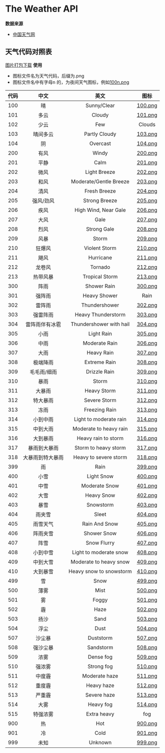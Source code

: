 # The Weather API

**数据来源**
- [中国天气网](http://www.weather.com.cn/)


## 天气代码对照表
[图片打包下载](https://cdn.heweather.com/cond-icon-heweather.zip)
**使用**
- 图标文件名为天气代码，后缀为.png
- 图标文件名中有字母<kbd>n</kbd> 的，为夜间天气图标，例如[100n.png](https://cdn.heweather.com/cond_icon/100n.png)

|代码 |中文 |英文 |图标|
|:----:|:----:|:----:|:----:|
|100|晴|Sunny/Clear|[100.png](https://cdn.heweather.com/cond_icon/100.png "晴天图标")|
|101|多云|Cloudy|[101.png](https://cdn.heweather.com/cond_icon/101.png "多云图标")|
|102|少云|Few|Clouds|[102.png](https://cdn.heweather.com/cond_icon/102.png "少云图标")|
|103|晴间多云|Partly Cloudy|[103.png](https://cdn.heweather.com/cond_icon/103.png "晴间多云图标")|
|104|阴|Overcast|[104.png](https://cdn.heweather.com/cond_icon/104.png "阴图标")|
|200|有风|Windy|[200.png](https://cdn.heweather.com/cond_icon/200.png "有风图标")|
|201|平静|Calm|[201.png](https://cdn.heweather.com/cond_icon/201.png "平静图标")|
|202|微风|Light Breeze|[202.png](https://cdn.heweather.com/cond_icon/202.png "微风图标")|
|203|和风|Moderate/Gentle Breeze|[203.png](https://cdn.heweather.com/cond_icon/203.png "和风图标")|
|204|清风|Fresh Breeze|[204.png](https://cdn.heweather.com/cond_icon/204.png "清风图标")|
|205|强风/劲风|Strong Breeze|[205.png](https://cdn.heweather.com/cond_icon/205.png "强风图标")|
|206|疾风|High Wind, Near Gale|[206.png](https://cdn.heweather.com/cond_icon/206.png "疾风图标")|
|207|大风|Gale|[207.png](https://cdn.heweather.com/cond_icon/207.png "大风图标")|
|208|烈风|Strong Gale|[208.png](https://cdn.heweather.com/cond_icon/208.png "烈风图标")|
|209|风暴|Storm|[209.png](https://cdn.heweather.com/cond_icon/209.png "风暴图标")|
|210|狂爆风|Violent Storm|[210.png](https://cdn.heweather.com/cond_icon/210.png "狂爆风图标")|
|211|飓风|Hurricane|[211.png](https://cdn.heweather.com/cond_icon/211.png "飓风图标")|
|212|龙卷风|Tornado|[212.png](https://cdn.heweather.com/cond_icon/212.png "龙卷风图标")|
|213|热带风暴|Tropical Storm|[213.png](https://cdn.heweather.com/cond_icon/213.png "热带风暴图标")|
|300|阵雨|Shower Rain|[300.png](https://cdn.heweather.com/cond_icon/300.png "阵雨图标")|
|301|强阵雨|Heavy Shower|Rain|[301.png](https://cdn.heweather.com/cond_icon/301.png "强阵雨图标")|
|302|雷阵雨|Thundershower|[302.png](https://cdn.heweather.com/cond_icon/302.png "雷阵雨图标")|
|303|强雷阵雨|Heavy Thunderstorm|[303.png](https://cdn.heweather.com/cond_icon/303.png "强雷阵雨图标")|
|304|雷阵雨伴有冰雹|Thundershower with hail|[304.png](https://cdn.heweather.com/cond_icon/304.png "雷阵雨伴有冰雹图标")|
|305|小雨|Light Rain|[305.png](https://cdn.heweather.com/cond_icon/305.png "小雨图标")|
|306|中雨|Moderate Rain|[306.png](https://cdn.heweather.com/cond_icon/306.png "中雨图标")|
|307|大雨|Heavy Rain|[307.png](https://cdn.heweather.com/cond_icon/307.png "大雨图标")|
|308|极端降雨|Extreme Rain|[308.png](https://cdn.heweather.com/cond_icon/308.png "极端降雨图标")|
|309|毛毛雨/细雨|Drizzle Rain|[309.png](https://cdn.heweather.com/cond_icon/309.png "毛毛雨图标")|
|310|暴雨|Storm|[310.png](https://cdn.heweather.com/cond_icon/310.png "暴雨图标")|
|311|大暴雨|Heavy Storm|[311.png](https://cdn.heweather.com/cond_icon/311.png "大暴雨图标")|
|312|特大暴雨|Severe Storm|[312.png](https://cdn.heweather.com/cond_icon/312.png "特大暴雨图标")|
|313|冻雨|Freezing Rain|[313.png](https://cdn.heweather.com/cond_icon/313.png "冻雨图标")|
|314|小到中雨|Light to moderate rain|[314.png](https://cdn.heweather.com/cond_icon/314.png "小到中雨图标")|
|315|中到大雨|Moderate to heavy rain|[315.png](https://cdn.heweather.com/cond_icon/315.png "中到大雨图标")|
|316|大到暴雨|Heavy rain to storm|[316.png](https://cdn.heweather.com/cond_icon/316.png "大到暴雨图标")|
|317|暴雨到大暴雨|Storm to heavy storm|[317.png](https://cdn.heweather.com/cond_icon/317.png "暴雨到大暴雨图标")|
|318|大暴雨到特大暴雨|Heavy to severe storm|[318.png](https://cdn.heweather.com/cond_icon/318.png "大暴雨到特大暴雨图标")|
|399|雨|Rain|[399.png](https://cdn.heweather.com/cond_icon/399.png "雨图标")|
|400|小雪|Light Snow|[400.png](https://cdn.heweather.com/cond_icon/400.png "小雪图标")|
|401|中雪|Moderate Snow|[401.png](https://cdn.heweather.com/cond_icon/401.png "中雪图标")|
|402|大雪|Heavy Snow|[402.png](https://cdn.heweather.com/cond_icon/402.png "大雪图标")|
|403|暴雪|Snowstorm|[403.png](https://cdn.heweather.com/cond_icon/403.png "暴雪图标")|
|404|雨夹雪|Sleet|[404.png](https://cdn.heweather.com/cond_icon/404.png "雨夹雪图标")|
|405|雨雪天气|Rain And Snow|[405.png](https://cdn.heweather.com/cond_icon/405.png "雨雪天气图标")|
|406|阵雨夹雪|Shower Snow|[406.png](https://cdn.heweather.com/cond_icon/406.png "阵雨夹雪图标")|
|407|阵雪|Snow Flurry|[407.png](https://cdn.heweather.com/cond_icon/407.png "阵雪图标")|
|408|小到中雪|Light to moderate snow|[408.png](https://cdn.heweather.com/cond_icon/408.png "小到中雪图标")|
|409|中到大雪|Moderate to heavy snow|[409.png](https://cdn.heweather.com/cond_icon/409.png "中到大雪图标")|
|410|大到暴雪|Heavy snow to snowstorm|[410.png](https://cdn.heweather.com/cond_icon/410.png "大到暴雪图标")|
|499|雪|Snow|[499.png](https://cdn.heweather.com/cond_icon/499.png "雪图标")|
|500|薄雾|Mist|[500.png](https://cdn.heweather.com/cond_icon/500.png "薄雾图标")|
|501|雾|Foggy|[501.png](https://cdn.heweather.com/cond_icon/501.png "雾图标")|
|502|霾|Haze|[502.png](https://cdn.heweather.com/cond_icon/502.png "霾图标")|
|503|扬沙|Sand|[503.png](https://cdn.heweather.com/cond_icon/503.png "扬沙图标")|
|504|浮尘|Dust|[504.png](https://cdn.heweather.com/cond_icon/504.png "浮尘图标")|
|507|沙尘暴|Duststorm|[507.png](https://cdn.heweather.com/cond_icon/507.png "沙尘暴图标")|
|508|强沙尘暴|Sandstorm|[508.png](https://cdn.heweather.com/cond_icon/508.png "强沙尘暴图标")|
|509|浓雾|Dense fog|[509.png](https://cdn.heweather.com/cond_icon/509.png "浓雾图标")|
|510|强浓雾|Strong fog|[510.png](https://cdn.heweather.com/cond_icon/510.png "强浓雾图标")|
|511|中度霾|Moderate haze|[511.png](https://cdn.heweather.com/cond_icon/511.png "中度霾图标")|
|512|重度霾|Heavy haze|[512.png](https://cdn.heweather.com/cond_icon/512.png "重度霾图标")|
|513|严重霾|Severe haze|[513.png](https://cdn.heweather.com/cond_icon/513.png "重度霾图标")|
|514|大雾|Heavy fog|[514.png](https://cdn.heweather.com/cond_icon/514.png "大雾图标")|
|515|特强浓雾|Extra heavy|fog|[515.png](https://cdn.heweather.com/cond_icon/515.png "特强浓雾图标")|
|900|热|Hot|[900.png](https://cdn.heweather.com/cond_icon/900.png "热图标")|
|901|冷|Cold|[901.png](https://cdn.heweather.com/cond_icon/901.png "冷图标")|
|999|未知|Unknown|[999.png](https://cdn.heweather.com/cond_icon/999.png "未知图标")|
